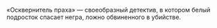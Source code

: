 <!--2016-12-24 17:26:03-->
«Осквернитель праха» — своеобразный детектив, в котором белый подросток спасает негра, ложно обвиненного в убийстве.
